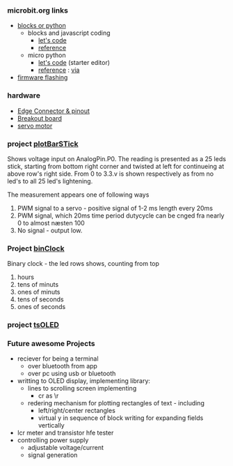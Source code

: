 ### microbit.org links


- [blocks or python](https://www.microbit.org/code)
    - blocks and javascript coding
        - [let's code](https://makecode.microbit.org/#lang=da)
        - [reference](https://makecode.microbit.org/reference)
    - micro python
        - [let's code](https://python.microbit.org/) (starter editor)
        - [reference](https://microbit-micropython.readthedocs.io/en/latest/) : [via](https://microbit.org/guide/python/)
- [firmware flashing](https://microbit.org/guide/firmware/)

### hardware
        
- [Edge Connector & pinout](https://tech.microbit.org/hardware/edgeconnector/)   
- [Breakout board](https://www.kitronik.co.uk/pdf/5601b_built_edge_connector_breakout_board_for_the_bbc_microbit_datasheet_v1_1.pdf)
- [servo motor](https://learn.sparkfun.com/tutorials/hobby-servo-tutorial/all)


### project [plotBarSTick](https://makecode.microbit.org/_WgzEqqPCVcR9)

Shows voltage input on AnalogPin.P0. The reading is presented as a 25 leds stick, starting from bottom right corner and twisted at left for continueing at above row's right side. From 0 to 3.3.v is shown respectively as from no led's to all 25 led's lightening.  

The measurement appears one of following ways

1. PWM signal to a servo - positive signal of 1-2 ms length every 20ms
2. PWM signal, which 20ms time period dutycycle can be cnged fra nearly  0 to almost næsten 100
3. No signal - output low.

### Project [binClock](https://makecode.microbit.org/_LCHfvVM7pJYP)

Binary clock - the led rows shows, counting from top

1. hours
2. tens of minuts
3. ones of minuts
4. tens of seconds
5. ones of seconds

### project [tsOLED](https://makecode.microbit.org/_Y5iFb7dwYEhh)

### Future awesome Projects

- reciever for being a terminal
    - over bluetooth from app
    - over pc using usb or bluetooth
- writting to OLED display, implementing library:
    - lines to scrolling screen implementing
        - cr as \r 
    - redering mechanism for plotting rectangles of text - including
        - left/right/center rectangles
        - virtual y in sequence of block writing for expanding fields vertically
- lcr meter and transistor hfe tester
- controlling power supply
    - adjustable voltage/current
    - signal generation
    

